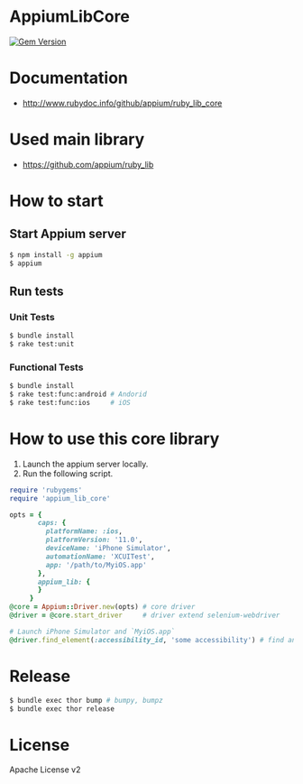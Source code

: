# AppiumLibCore

[![Gem Version](https://badge.fury.io/rb/appium_lib_core.svg)](https://badge.fury.io/rb/appium_lib_core)

# Documentation

- http://www.rubydoc.info/github/appium/ruby_lib_core

# Used main library
- https://github.com/appium/ruby_lib

# How to start
## Start Appium server

```bash
$ npm install -g appium
$ appium
```

## Run tests
### Unit Tests

```bash
$ bundle install
$ rake test:unit
```

### Functional Tests

```bash
$ bundle install
$ rake test:func:android # Andorid 
$ rake test:func:ios     # iOS
```

# How to use this core library
1. Launch the appium server locally.
2. Run the following script.

```ruby
require 'rubygems'
require 'appium_lib_core'

opts = {
       caps: {
         platformName: :ios,
         platformVersion: '11.0',
         deviceName: 'iPhone Simulator',
         automationName: 'XCUITest',
         app: '/path/to/MyiOS.app'
       },
       appium_lib: {
       }
     }
@core = Appium::Driver.new(opts) # core driver
@driver = @core.start_driver     # driver extend selenium-webdriver

# Launch iPhone Simulator and `MyiOS.app`
@driver.find_element(:accessibility_id, 'some accessibility') # find an element
```

# Release

```bash
$ bundle exec thor bump # bumpy, bumpz
$ bundle exec thor release
```

# License
Apache License v2
